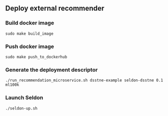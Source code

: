 ## Deploy external recommender

### Build docker image
`sudo make build_image`

### Push docker image
`sudo make push_to_dockerhub`

### Generate the deployment descriptor
`./run_recommendation_microservice.sh dsstne-example seldon-dsstne 0.1 ml100k`

### Launch Seldon
`./seldon-up.sh`
